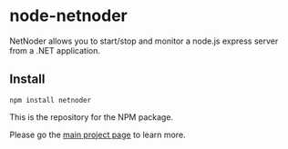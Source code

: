# node-netnoder

NetNoder allows you to start/stop and monitor a node.js express server from a .NET application.

## Install

	npm install netnoder


This is the repository for the NPM package.

Please go the [main project page](https://github.com/kdelmonte/netnoder) to learn more.